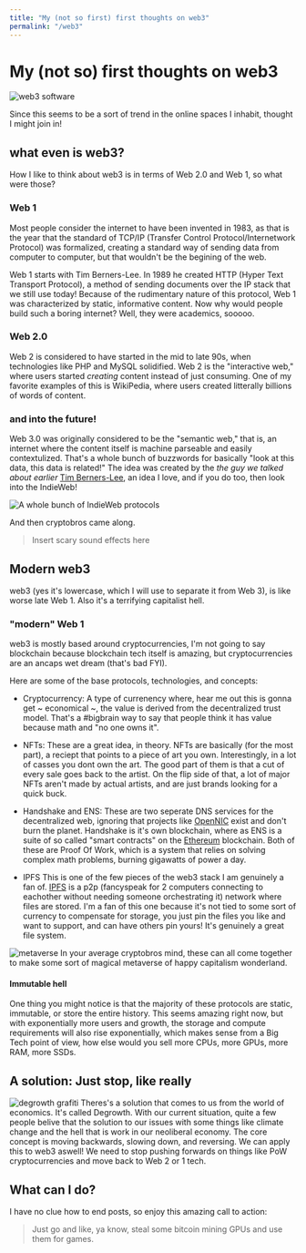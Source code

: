 ```yaml
---
title: "My (not so first) first thoughts on web3"
permalink: "/web3"
---
```

My (not so) first thoughts on web3
==================================

![web3 software](/static/web3.png)


Since this seems to be a sort of trend in the online spaces I inhabit, thought
I might join in!

what even is web3?
------------------ 

How I like to think about web3 is in terms of Web 2.0 and Web 1,
so what were those?

### Web 1

Most people consider the internet to have been invented in 1983, as that is the
year that the standard of TCP/IP (Transfer Control Protocol/Internetwork
Protocol) was formalized, creating a standard way of sending data from computer
to computer, but that wouldn't be the begining of the web.

Web 1 starts with Tim Berners-Lee. In 1989 he created HTTP (Hyper Text Transport
Protocol), a method of sending documents over the IP stack that we still use
today! Because of the rudimentary nature of this protocol, Web 1 was 
characterized by static, informative content.
Now why would people build such a boring internet? Well, they were academics,
sooooo.

### Web 2.0

Web 2 is considered to have started in the mid to late 90s, when technologies
like PHP and MySQL solidified. Web 2 is the "interactive web," where users 
started _creating_ content instead of just consuming. One of my favorite
examples of this is WikiPedia, where users created litterally billions of words
of content.

### and into the future!

Web 3.0 was originally considered to be the "semantic web," that is, an internet 
where the content itself is machine parseable and easily contextulized. That's a
whole bunch of buzzwords for basically "look at this data, this data is
related!" The idea was created by the _the guy we talked about earlier_ 
[Tim Berners-Lee](https://www.w3.org/People/Berners-Lee/), an idea I love, and
if you do too, then look into the IndieWeb!

![A whole bunch of IndieWeb protocols](/static/indie.png)

And then cryptobros came along. 

> Insert scary sound effects here

## Modern web3
web3 (yes it's lowercase, which I will use to separate it from Web 3), is like 
worse late Web 1. Also it's a terrifying capitalist hell. 

### "modern" Web 1
web3 is mostly based around cryptocurrencies, I'm not going to say blockchain
because blockchain tech itself is amazing, but cryptocurrencies are an ancaps
wet dream (that's bad FYI).

Here are some of the base protocols, technologies, and concepts:
- Cryptocurrency:
	A type of currenency where, hear me out this is gonna get ~ economical ~,
	the value is derived from the decentralized trust model. That's a #bigbrain
	way to say that people think it has value because math and "no one owns it".
	
- NFTs:
	These are a great idea, in theory. NFTs are basically (for the most part), a
	reciept that points to a piece of art you own. Interestingly, in a lot of 
	casses you dont own the art. The good part of them is that a cut of every
	sale goes back to the artist. On the flip side of that, a lot of major NFTs
	aren't made by actual artists, and are just brands looking for a quick buck.

- Handshake and ENS:
	These are two seperate DNS services for the decentralized web, ignoring that
	projects like [OpenNIC](https://opennic.org) exist and don't burn the
	planet. Handshake is it's own blockchain, where as ENS is a suite of so
	called "smart contracts" on the [Ethereum](https://ethereum.org) blockchain.
	Both of these are Proof Of Work, which is a system that relies on solving 
	complex math problems, burning gigawatts of power a day. 

- IPFS 
	This is one of the few pieces of the web3 stack I am genuinely a fan of.
	[IPFS](https://ipfs.io) is a p2p (fancyspeak for 2 computers connecting to 
	eachother without needing someone orchestrating it) network where files are
	stored. I'm a fan of this one because it's not tied to some sort of currency
	to compensate for storage, you just pin the files you like and want to 
	support, and can have others pin yours! It's genuinely a great file system.

![metaverse](/static/meta.png)
In your average cryptobros mind, these can all come together to make some sort
of magical metaverse of happy capitalism wonderland.
	
#### Immutable hell
One thing you might notice is that the majority of these protocols are static,
immutable, or store the entire history. This seems amazing right now, but with
exponentially more users and growth, the storage and compute requirements will
also rise exponentially, which makes sense from a Big Tech point of view, how
else would you sell more CPUs, more GPUs, more RAM, more SSDs. 

## A solution: Just stop, like really
![degrowth grafiti](/static/degrowth.png)
Theres's a solution that comes to us from the world of economics. It's called
Degrowth. With our current situation, quite a few people belive that the
solution to our issues with some things like climate change and the hell that is
work in our neoliberal economy. The core concept is moving backwards, slowing
down, and reversing. We can apply this to web3 aswell! We need to stop pushing
forwards on things like PoW cryptocurrencies and move back to Web 2 or 1 tech.

## What can I do?
I have no clue how to end posts, so enjoy this amazing call to action:
> Just go and like, ya know, steal some bitcoin mining GPUs and use them for 
> games.
